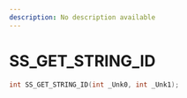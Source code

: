 ```yaml
---
description: No description available 
---
```


# SS_GET_STRING_ID

```cpp
int SS_GET_STRING_ID(int _Unk0, int _Unk1);
```